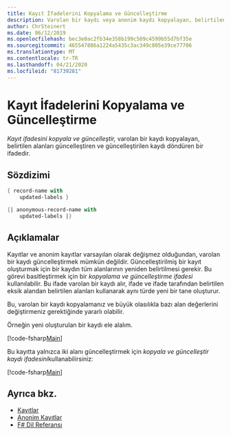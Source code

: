 ```yaml
---
title: Kayıt İfadelerini Kopyalama ve Güncelleştirme
description: Varolan bir kaydı veya anonim kaydı kopyalayan, belirtilen alanları güncelleştiren ve güncelleştirilen kaydı veya anonim kaydı döndüren bir 'kopyalama ve güncelleştirme ifadesini' nasıl yazacağız öğrenin.
author: ChrSteinert
ms.date: 06/12/2019
ms.openlocfilehash: bec3e0ac2fb34e358b199c509c4599b55d7bf35e
ms.sourcegitcommit: 465547886a1224a5435c3ac349c805e39ce77706
ms.translationtype: MT
ms.contentlocale: tr-TR
ms.lasthandoff: 04/21/2020
ms.locfileid: "81739281"
---
```

# <a name="copy-and-update-record-expressions"></a>Kayıt İfadelerini Kopyalama ve Güncelleştirme

*Kayıt ifadesini kopyala ve güncelleştir,* varolan bir kaydı kopyalayan, belirtilen alanları güncelleştiren ve güncelleştirilen kaydı döndüren bir ifadedir.

## <a name="syntax"></a>Sözdizimi

```fsharp
{ record-name with
    updated-labels }

{| anonymous-record-name with
    updated-labels |}
```

## <a name="remarks"></a>Açıklamalar

Kayıtlar ve anonim kayıtlar varsayılan olarak değişmez olduğundan, varolan bir kaydı güncelleştirmek mümkün değildir. Güncelleştirilmiş bir kayıt oluşturmak için bir kaydın tüm alanlarının yeniden belirtilmesi gerekir. Bu görevi basitleştirmek için bir *kopyalama ve güncelleştirme ifadesi* kullanılabilir. Bu ifade varolan bir kaydı alır, ifade ve ifade tarafından belirtilen eksik alandan belirtilen alanları kullanarak aynı türde yeni bir tane oluşturur.

Bu, varolan bir kaydı kopyalamanız ve büyük olasılıkla bazı alan değerlerini değiştirmeniz gerektiğinde yararlı olabilir.

Örneğin yeni oluşturulan bir kaydı ele alalım.

[!code-fsharp[Main](~/samples/snippets/fsharp/lang-ref-1/snippet1905.fs)]

Bu kayıtta yalnızca iki alanı güncelleştirmek için *kopyala ve güncelleştir kaydı ifadesini*kullanabilirsiniz:

[!code-fsharp[Main](~/samples/snippets/fsharp/lang-ref-1/snippet1906.fs)]

## <a name="see-also"></a>Ayrıca bkz.

- [Kayıtlar](records.md)
- [Anonim Kayıtlar](anonymous-records.md)
- [F# Dil Referansı](index.md)
